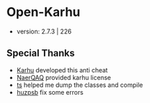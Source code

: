 # Open-Karhu
- version: 2.7.3 | 226

## Special Thanks
- [Karhu](https://www.karhu.ac/) developed this anti cheat
- [NaerQAQ](https://github.com/NaerQAQ) provided karhu license
- [ts](https://github.com/uniformization) helped me dump the classes and compile
- [huzpsb](https://github.com/huzpsb) fix some errors
